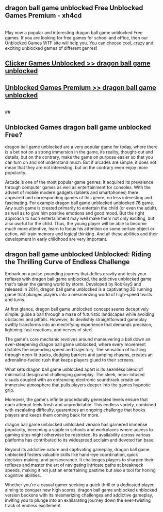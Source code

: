 ## dragon ball game unblocked Free Unblocked Games Premium - xh4cd <br>
<br>
Play now a popular and interesting dragon ball game unblocked Free games. If you are looking for free games for school and office, then our Unblocked Games WTF site will help you. You can choose cool, crazy and exciting unblocked games of different genres!


##  [Clicker Games Unblocked >> dragon ball game unblocked](http://freeplayer.one?title=dragon_ball_game_unblocked&ref=05)

##  [Unblocked Games Premium >> dragon ball game unblocked](http://freeplayer.one?title=dragon_ball_game_unblocked&ref=05)
  <br>
  ##



## Unblocked Games dragon ball game unblocked Free?

dragon ball game unblocked are a very popular game for today, where there is a bet not on a strong immersion in the game, its reality, thought-out and details, but on the contrary, make the game on purpose easier so that you can turn on and not understand much. But if arcades are simple, it does not mean that they are not interesting, but on the contrary even enjoy more popularity.

Arcade is one of the most popular game genres. It acquired its prevalence through computer games as well as entertainment for consoles. With the advent of mobile modern gadgets (tablets and smartphones) there appeared and corresponding games of this genre, no less interesting and fascinating. For example dragon ball game unblocked unblocked 76 game. Any such game is created primarily to entertain the child (or even the adult), as well as to give him positive emotions and good mood. But the right approach to such entertainment may well make them not only exciting, but also useful for the child. Thus, the young player will be able to become much more attentive, learn to focus his attention on some certain object or action, will train memory and logical thinking. And all these abilities and their development in early childhood are very important.

##  dragon ball game unblocked Unblocked: Riding the Thrilling Curve of Endless Challenge

Embark on a pulse-pounding journey that defies gravity and tests your reflexes with dragon ball game unblocked, the addictive unblocked game that's taken the gaming world by storm. Developed by RobKayS and released in 2014, dragon ball game unblocked is a captivating 3D running game that plunges players into a mesmerizing world of high-speed twists and turns.

At first glance, dragon ball game unblocked concept seems deceptively simple: guide a ball through a maze of futuristic landscapes while avoiding obstacles and pitfalls. However, its devilishly straightforward gameplay swiftly transforms into an electrifying experience that demands precision, lightning-fast reactions, and nerves of steel.

The game's core mechanic revolves around maneuvering a ball down an ever-steepening dragon ball game unblocked, where every movement dictates the impending speed and trajectory. The sensation of hurtling through neon-lit tracks, dodging barriers and jumping chasms, creates an adrenaline-fueled rush that keeps players glued to their screens.

What sets dragon ball game unblocked apart is its seamless blend of minimalist design and challenging gameplay. The sleek, neon-infused visuals coupled with an entrancing electronic soundtrack create an immersive atmosphere that pulls players deeper into the games hypnotic grip.

Moreover, the game's infinite procedurally generated levels ensure that each attempt feels fresh and unpredictable. This endless variety, combined with escalating difficulty, guarantees an ongoing challenge that hooks players and keeps them coming back for more.

dragon ball game unblocked unblocked version has garnered immense popularity, becoming a staple in schools and workplaces where access to gaming sites might otherwise be restricted. Its availability across various platforms has contributed to its widespread acclaim and devoted fan base.

Beyond its addictive nature and captivating gameplay, dragon ball game unblocked fosters valuable skills like hand-eye coordination, quick decision-making, and perseverance. It challenges players to sharpen their reflexes and master the art of navigating intricate paths at breakneck speeds, making it not just an entertaining pastime but also a tool for honing cognitive abilities.

Whether you're a casual gamer seeking a quick thrill or a dedicated player aiming to conquer new high scores, dragon ball game unblocked unblocked version beckons with its mesmerizing challenges and addictive gameplay, inviting you to plunge into an exhilarating journey down the ever-twisting track of endless excitement.